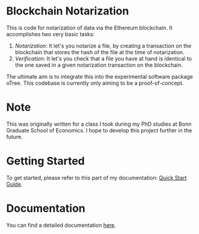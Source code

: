 # Blockchain Notarization
This is code for notarization of data via the Ethereum blockchain. It accomplishes two very basic tasks:
1. *Notarization*: It let's you notarize a file, by creating a transaction on the blockchain that stores the hash of the file at the time of notarization.
2. *Verification*: It let's you check that a file you have at hand is identical to the one saved in a given notarization transaction on the blockchain.

The ultimate aim is to integrate this into the experimental software package oTree. This codebase is currently only aiming to be a proof-of-concept.

# Note 
This was originally written for a class I took during my PhD studies at Bonn Graduate School of Economics. I hope to develop this project further in the future. 

# Getting Started
To get started, please refer to this part of my documentation: [Quick Start Guide](https://stetimm.github.io/blockchain_notarization/quick_start.html).

# Documentation
You can find a detailed documentation [here](https://stetimm.github.io/blockchain_notarization/).
